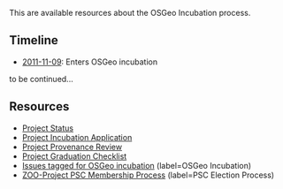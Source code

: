 This are available resources about the OSGeo Incubation process.

## Timeline

* [2011-11-09](https://trac.osgeo.org/osgeo/ticket/828#no1): Enters OSGeo incubation

to be continued...

## Resources

* [Project Status](https://github.com/ZOO-Project/ZOO-Project/wiki/OSGeoIncubationStatus)
* [Project Incubation Application](https://github.com/ZOO-Project/ZOO-Project/wiki/OSGeoIncubation)
* [Project Provenance Review](https://github.com/ZOO-Project/ZOO-Project/wiki/ProvenanceReview)
* [Project Graduation Checklist](https://github.com/ZOO-Project/ZOO-Project/wiki/ProjectGraduationChecklist)
* [Issues tagged for OSGeo incubation](https://github.com/ZOO-Project/ZOO-Project/issues?q=is%3Aopen+is%3Aissue+label%3A%22OSGeo+Incubation%22) (label=OSGeo Incubation)
* [ZOO-Project PSC Membership Process](https://github.com/ZOO-Project/ZOO-Project/wiki/ZOO-Project-PSC-Membership-Process) (label=PSC Election Process)

